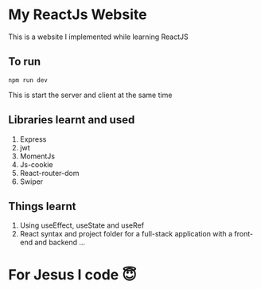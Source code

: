 # My ReactJs Website
This is a website I implemented while learning ReactJS

## To run
```
npm run dev
```
This is start the server and client at the same time

## Libraries learnt and used
1. Express
2. jwt
3. MomentJs
4. Js-cookie
5. React-router-dom
6. Swiper

## Things learnt
1. Using useEffect, useState and useRef
2. React syntax and project folder for a full-stack application with a front-end and backend
...

# For Jesus I code 😇
